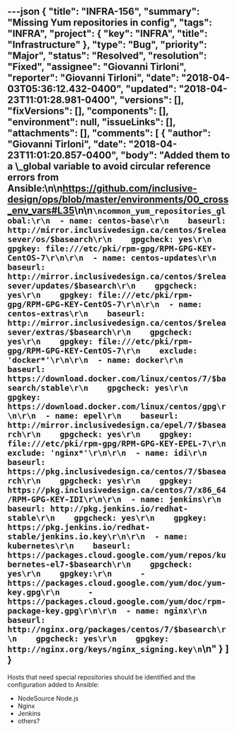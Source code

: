 ---json
{
  "title": "INFRA-156",
  "summary": "Missing Yum repositories in config",
  "tags": "INFRA",
  "project": {
    "key": "INFRA",
    "title": "Infrastructure"
  },
  "type": "Bug",
  "priority": "Major",
  "status": "Resolved",
  "resolution": "Fixed",
  "assignee": "Giovanni Tirloni",
  "reporter": "Giovanni Tirloni",
  "date": "2018-04-03T05:36:12.432-0400",
  "updated": "2018-04-23T11:01:28.981-0400",
  "versions": [],
  "fixVersions": [],
  "components": [],
  "environment": null,
  "issueLinks": [],
  "attachments": [],
  "comments": [
    {
      "author": "Giovanni Tirloni",
      "date": "2018-04-23T11:01:20.857-0400",
      "body": "Added them to a \\_global variable to avoid circular reference errors from Ansible:\n\n<https://github.com/inclusive-design/ops/blob/master/environments/00_cross_env_vars#L35>\n\n```\ncommon_yum_repositories_global:\r\n  - name: centos-base\r\n    baseurl: http://mirror.inclusivedesign.ca/centos/$releasever/os/$basearch\r\n    gpgcheck: yes\r\n    gpgkey: file:///etc/pki/rpm-gpg/RPM-GPG-KEY-CentOS-7\r\n\r\n  - name: centos-updates\r\n    baseurl: http://mirror.inclusivedesign.ca/centos/$releasever/updates/$basearch\r\n    gpgcheck: yes\r\n    gpgkey: file:///etc/pki/rpm-gpg/RPM-GPG-KEY-CentOS-7\r\n\r\n  - name: centos-extras\r\n    baseurl: http://mirror.inclusivedesign.ca/centos/$releasever/extras/$basearch\r\n    gpgcheck: yes\r\n    gpgkey: file:///etc/pki/rpm-gpg/RPM-GPG-KEY-CentOS-7\r\n    exclude: 'docker*'\r\n\r\n  - name: docker\r\n    baseurl: https://download.docker.com/linux/centos/7/$basearch/stable\r\n    gpgcheck: yes\r\n    gpgkey: https://download.docker.com/linux/centos/gpg\r\n\r\n  - name: epel\r\n    baseurl: http://mirror.inclusivedesign.ca/epel/7/$basearch\r\n    gpgcheck: yes\r\n    gpgkey: file:///etc/pki/rpm-gpg/RPM-GPG-KEY-EPEL-7\r\n    exclude: 'nginx*'\r\n\r\n  - name: idi\r\n    baseurl: https://pkg.inclusivedesign.ca/centos/7/$basearch\r\n    gpgcheck: yes\r\n    gpgkey: https://pkg.inclusivedesign.ca/centos/7/x86_64/RPM-GPG-KEY-IDI\r\n\r\n  - name: jenkins\r\n    baseurl: http://pkg.jenkins.io/redhat-stable\r\n    gpgcheck: yes\r\n    gpgkey: https://pkg.jenkins.io/redhat-stable/jenkins.io.key\r\n\r\n  - name: kubernetes\r\n    baseurl: https://packages.cloud.google.com/yum/repos/kubernetes-el7-$basearch\r\n    gpgcheck: yes\r\n    gpgkey:\r\n      - https://packages.cloud.google.com/yum/doc/yum-key.gpg\r\n      - https://packages.cloud.google.com/yum/doc/rpm-package-key.gpg\r\n\r\n  - name: nginx\r\n    baseurl: http://nginx.org/packages/centos/7/$basearch\r\n    gpgcheck: yes\r\n    gpgkey: http://nginx.org/keys/nginx_signing.key\n```\n"
    }
  ]
}
---
Hosts that need special repositories should be identified and the configuration added to Ansible:

* NodeSource Node.js
* Nginx
* Jenkins
* others?

        